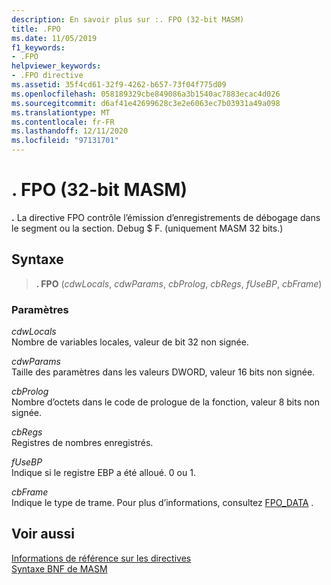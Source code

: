 ```yaml
---
description: En savoir plus sur :. FPO (32-bit MASM)
title: .FPO
ms.date: 11/05/2019
f1_keywords:
- .FPO
helpviewer_keywords:
- .FPO directive
ms.assetid: 35f4cd61-32f9-4262-b657-73f04f775d09
ms.openlocfilehash: 058189329cbe849086a3b1540ac7883ecac4d026
ms.sourcegitcommit: d6af41e42699628c3e2e6063ec7b03931a49a098
ms.translationtype: MT
ms.contentlocale: fr-FR
ms.lasthandoff: 12/11/2020
ms.locfileid: "97131701"
---
```

# <a name="fpo-32-bit-masm"></a>. FPO (32-bit MASM)

**.** La directive FPO contrôle l’émission d’enregistrements de débogage dans le segment ou la section. Debug $ F. (uniquement MASM 32 bits.)

## <a name="syntax"></a>Syntaxe

> **. FPO** (*cdwLocals*, *cdwParams*, *cbProlog*, *cbRegs*, *fUseBP*, *cbFrame*)

### <a name="parameters"></a>Paramètres

*cdwLocals*\
Nombre de variables locales, valeur de bit 32 non signée.

*cdwParams*\
Taille des paramètres dans les valeurs DWORD, valeur 16 bits non signée.

*cbProlog*\
Nombre d’octets dans le code de prologue de la fonction, valeur 8 bits non signée.

*cbRegs*\
Registres de nombres enregistrés.

*fUseBP*\
Indique si le registre EBP a été alloué. 0 ou 1.

*cbFrame*\
Indique le type de trame.  Pour plus d’informations, consultez [FPO_DATA](/windows/win32/api/winnt/ns-winnt-fpo_data) .

## <a name="see-also"></a>Voir aussi

[Informations de référence sur les directives](directives-reference.md)\
[Syntaxe BNF de MASM](masm-bnf-grammar.md)
